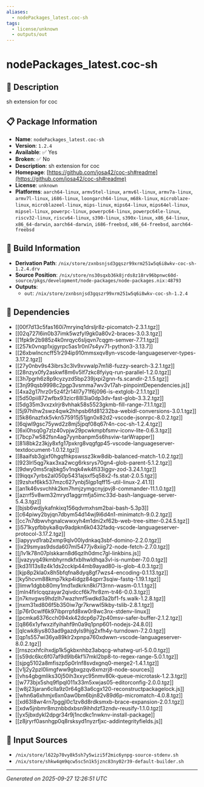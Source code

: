 ```yaml
---
aliases:
  - nodePackages_latest.coc-sh
tags:
  - license/unknown
  - outputs/out
---
```


# nodePackages_latest.coc-sh

## 📝 Description

sh extension for coc

## 📋 Package Information

- **Name**: `nodePackages_latest.coc-sh`
- **Version**: `1.2.4`
- **Available**: ✅ Yes
- **Broken**: ✅ No
- **Description**: sh extension for coc
- **Homepage**: [https://github.com/josa42/coc-sh#readme](https://github.com/josa42/coc-sh#readme)
- **License**: `unknown`
- **Platforms**: `aarch64-linux`, `armv5tel-linux`, `armv6l-linux`, `armv7a-linux`, `armv7l-linux`, `i686-linux`, `loongarch64-linux`, `m68k-linux`, `microblaze-linux`, `microblazeel-linux`, `mips-linux`, `mips64-linux`, `mips64el-linux`, `mipsel-linux`, `powerpc-linux`, `powerpc64-linux`, `powerpc64le-linux`, `riscv32-linux`, `riscv64-linux`, `s390-linux`, `s390x-linux`, `x86_64-linux`, `x86_64-darwin`, `aarch64-darwin`, `i686-freebsd`, `x86_64-freebsd`, `aarch64-freebsd`

## 🔧 Build Information

- **Derivation Path**: `/nix/store/zxnbsnjsd3gqszr99xrm251w5q6i8wkv-coc-sh-1.2.4.drv`
- **Source Position**: `/nix/store/ns30sqxb36k8jrds8z18rv96bpnwc60d-source/pkgs/development/node-packages/node-packages.nix:48793`
- **Outputs**:
  - `out`:  `/nix/store/zxnbsnjsd3gqszr99xrm251w5q6i8wkv-coc-sh-1.2.4`

## 🔗 Dependencies

- [[00f7d13c5fas160i7mryinq1drsljr8z-picomatch-2.3.1.tgz]]
- [[02q727l6in0b37imk5wzfyl9gk0a80v2-braces-3.0.3.tgz]]
- [[1fpk9r2b985z4k0nrqyc6sljqvn7cqgm-semver-7.7.1.tgz]]
- [[257k0vnqp1xjgyrpc5as1r0nl7s4yv71-python3-3.13.7]]
- [[26xbwlncncff51r294ip910mmsxqv8yn-vscode-languageserver-types-3.17.2.tgz]]
- [[27y0nbv9s43ibrs3c3lv9xvwalp7m1i8-fuzzy-search-3.2.1.tgz]]
- [[28nzyx0fy2askwf8m6v5lf7zkc8fyiyq-run-parallel-1.2.0.tgz]]
- [[3h7pgrh6z8p9cyzyzd5bp239jxpi2gnn-fs.scandir-2.1.5.tgz]]
- [[3nj99qsb9998c2pgp3vsmma7wv3v17ah-pinpointDependencies.js]]
- [[4xa2g17hrz0r5z4f2r14ll7y71f6j096-is-extglob-2.1.1.tgz]]
- [[5d50pii872wfbx93zicr88l3ia0dp3dv-fast-glob-3.3.2.tgz]]
- [[5dg35m3vxzxlrjr8vhhak58s5523gkmb-fill-range-7.1.1.tgz]]
- [[5j97hlhw2swz4qwk2hhpsb6fd81232ba-webidl-conversions-3.0.1.tgz]]
- [[5k86nazfxk5vkn575915j51jgn0x82d2-vscode-jsonrpc-8.0.2.tgz]]
- [[6qjwl9gsc75ywd2z8mj5jpqf08q67r4n-coc-sh-1.2.4.tgz]]
- [[6xi0hsq0g7zlz40vpjw29pcwkmpbfsmv-iconv-lite-0.6.3.tgz]]
- [[7bcp7w582fsn4ag7yynbanpm5s6hsviw-tarWrapper]]
- [[81i8bk2z3kjy8xfg17pxkrg8vqgfgp45-vscode-languageserver-textdocument-1.0.12.tgz]]
- [[8aaifsb3gjxf0hgqfhkpswssz3kw8dib-balanced-match-1.0.2.tgz]]
- [[923lrl5qg7kax3xa2wcg6rksrys70gn4-glob-parent-5.1.2.tgz]]
- [[9dwy0ms5rajbkg5v1nqk4wk4fi33iggv-zod-3.24.1.tgz]]
- [[9iqqx7yrbs2al050p5431ajsxf5q58x2-fs.stat-2.0.5.tgz]]
- [[9zshxf6kk537mzc627ynbj5lgp1qff15-util-linux-2.41.1]]
- [[an1k46vsvchhk2km7hmjzymgcnyjpvj8-commander-11.1.0.tgz]]
- [[azrrf5v8wm32mryd1aggrmfja5imc33d-bash-language-server-5.4.3.tgz]]
- [[bjsb6wdjykafnkixq156qdvmxhsm2bai-bash-5.3p3]]
- [[c64piwy2byjqn7dbym54d14wj9i6d4n1-minimatch-9.0.2.tgz]]
- [[cc7n7dbwvhgnalcwwxyh4m1dni2xf62b-web-tree-sitter-0.24.5.tgz]]
- [[i571kypfbbyka8qv9adpkn6k0432fadq-vscode-languageserver-protocol-3.17.2.tgz]]
- [[iapyyvd1rab2xmp9qlv00lydnkaq3sbf-domino-2.2.0.tgz]]
- [[ix29smyas9dsda607ml5477jv8xiig72-node-fetch-2.7.0.tgz]]
- [[j1v1k78n07plskkarn8d6qzlh0dmc7gl-linkbins.js]]
- [[jvazyyq49kmbhyrndkfxblhwldhqa3vl-is-number-7.0.0.tgz]]
- [[kd31l13s8z4k1ds2ccklp44mb9ayad80-is-glob-4.0.3.tgz]]
- [[kjp8p2kla0x8h5bfqfna8dyq8gf7wzs4-encoding-0.1.13.tgz]]
- [[ky5hcvm88kmp7kkp4idgz84qprr3sqiw-fastq-1.19.1.tgz]]
- [[limw1dgbb80my1md1xdkrkn8kl713rnn-wasm-0.1.1.tgz]]
- [[mln4firlcqqzayar2qivdccf6k7hr8zm-tr46-0.0.3.tgz]]
- [[n7knvgws9hdzlh7wazhmf5wdkd3a2bf1-fs.walk-1.2.8.tgz]]
- [[nxm31xd806f5b350iw7gr7krwwl5lkby-tslib-2.8.1.tgz]]
- [[p76r0cwlf6k97ibprrpfd8xw0r8wc3nx-stdenv-linux]]
- [[pcmka6376cch094xk42dcp6p72p40msv-safer-buffer-2.1.2.tgz]]
- [[q866x1yfwxzifyihahf9n0a9q1pnp601-nodejs-24.8.0]]
- [[qlcwk8iys803ad9gazdyls9hjg2xfh4y-turndown-7.2.0.tgz]]
- [[qp1s557wi36ya89klr2xpnpa760xdwwn-vscode-languageserver-8.0.2.tgz]]
- [[rnszcxhfcihxdjp1k5gkbxnhbz3abqcg-whatwg-url-5.0.0.tgz]]
- [[s59dc6kc6f07af9d9lb6kf1i7mkl2bp8-to-regex-range-5.0.1.tgz]]
- [[sjpg5102a8mfiszp5p0rlnf8svdxgnq0-merge2-1.4.1.tgz]]
- [[v1j2y2pzl0limgfww9gbxgzqv8xmzrj8-node-sources]]
- [[vhs4gbgmliks30j50ih3xxyc95nmv80k-queue-microtask-1.2.3.tgz]]
- [[w773bjx5shq9flpql011x33m5xwjas05-editorconfig-2.0.0.tgz]]
- [[w8j23jaran6clla9z0r64g83a6cgx120-reconstructpackagelock.js]]
- [[whn6a6xhmjx6xn0aw0bm6bjn82v89d6p-micromatch-4.0.8.tgz]]
- [[xd63l8wr4rn7pggjl0c1zv8d8rdksmxb-brace-expansion-2.0.1.tgz]]
- [[xdw5jnbmr8mznbbdxbsn9ihhdzf3zndv-reusify-1.1.0.tgz]]
- [[yx5jbxdykl2dpgr34r9j1ncdkc1nwknv-install-package]]
- [[z8jryrf0asnhgp0q8rsksyd1nyzrfjxc-addintegrityfields.js]]

## 📁 Input Sources

- `/nix/store/l622p70vy8k5sh7y5wizi5f2mic6ynpg-source-stdenv.sh`
- `/nix/store/shkw4qm9qcw5sc5n1k5jznc83ny02r39-default-builder.sh`

---
*Generated on 2025-09-27 12:26:51 UTC*
